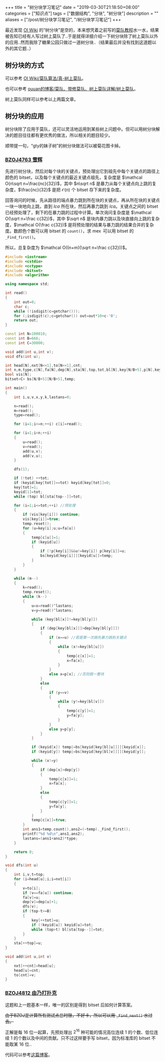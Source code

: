 +++
title = "树分块学习笔记"
date = "2019-03-30T21:18:50+08:00"
categories = ["知识点"]
tags = ["数据结构", "分块", "树分块"]
description = ""
aliases = ["/post/树分块学习笔记", "/树分块学习笔记"]
+++


最近发现 [OI Wiki](https://oi-wiki.org/) 的“树分块”是空的，本来想凭着之前写的[莫队教程](/post/莫队带修莫队树上莫队详解/)水一水，结果被告知已经有人写过树上莫队了..于是就得详细介绍一下树分块除了树上莫队以外的应用..然而我除了糖果公园只做过一道树分块..（结果最后并没有找到这道题以外的其它题..）

<!--more-->

## 树分块的方式

可以参考 [OI Wiki/莫队算法/真-树上莫队](https://oi-wiki.org/misc/mo-algo/#_14)。

也可以参考 [ouuan的博客/莫队、带修莫队、树上莫队详解/树上莫队](/post/莫队带修莫队树上莫队详解/#树上莫队)。

树上莫队同样可以参考以上两篇文章。

## 树分块的应用

树分块除了应用于莫队，还可以灵活地运用到某些树上问题中。但可以用树分块解决的题目往往都有更优秀的做法，所以相关的题目较少。

顺带提一句，“gty的妹子树”的树分块做法可以被菊花图卡掉。

### [BZOJ4763 雪辉](https://www.lydsy.com/JudgeOnline/problem.php?id=4763)

先进行树分块，然后对每个块的关键点，预处理出它到祖先中每个关键点的路径上颜色的 bitset，以及每个关键点的最近关键点祖先，复杂度是 $\mathcal O(n\sqrt n+\frac{nc}{32})​$，其中 $n\sqrt n​$ 是暴力从每个关键点向上跳的复杂度，$\frac{nc}{32}​$ 是把 $\mathcal O(n)​$ 个 bitset 存下来的复杂度。

回答询问的时候，先从路径的端点暴力跳到所在块的关键点，再从所在块的关键点一块一块地向上跳，直到 $lca$ 所在块，然后再暴力跳到 $lca$。关键点之间的 bitset 已经预处理了，剩下的在暴力跳的过程中计算。单次询问复杂度是 $\mathcal O(\sqrt n+\frac c{32})$，其中 $\sqrt n$ 是块内暴力跳以及块直接向上跳的复杂度，$\mathcal O(\frac c{32})$ 是将预处理的结果与暴力跳的结果合并的复杂度。数颜色个数可以用 bitset 的 `count()`，求 $\operatorname{mex}$ 可以用 bitset 的 `_Find_first()`。

所以，总复杂度为 $\mathcal O((n+m)(\sqrt n+\frac c{32}))​$。

```cpp
#include <iostream>
#include <cstdio>
#include <cctype>
#include <bitset>
#include <algorithm>

using namespace std;

int read()
{
    int out=0;
    char c;
    while (!isdigit(c=getchar()));
    for (;isdigit(c);c=getchar()) out=out*10+c-'0';
    return out;
}

const int N=100010;
const int B=666;
const int C=30000;

void add(int u,int v);
void dfs(int u);

int head[N],nxt[N<<1],to[N<<1],cnt;
int n,m,type,c[N],fa[N],dep[N],sta[N],top,tot,bl[N],key[N/B+5],p[N],keyid[N];
bool vis[N];
bitset<C> bs[N/B+5][N/B+5],temp;

int main()
{
    int i,u,v,x,y,k,lastans=0;

    n=read();
    m=read();
    type=read();

    for (i=1;i<=n;++i) c[i]=read();

    for (i=1;i<n;++i)
    {
        u=read();
        v=read();
        add(u,v);
        add(v,u);
    }

    dfs(1);

    if (!tot) ++tot;
    if (keyid[key[tot]]==tot) keyid[key[tot]]=0;
    key[tot]=1;
    keyid[1]=tot; 
    while (top) bl[sta[top--]]=tot;

    for (i=1;i<=tot;++i) //预处理
    {
        if (vis[key[i]]) continue;
        vis[key[i]]=true;
        temp.reset();
        for (u=key[i];u;u=fa[u])
        {
            temp[c[u]]=1;
            if (keyid[u])
            {
                if (!p[key[i]]&&u!=key[i]) p[key[i]]=u;
                bs[keyid[key[i]]][keyid[u]]=temp;
            }
        }
    }

    while (m--)
    {
        k=read();
        temp.reset();
        while (k--)
        {
            u=x=read()^lastans;
            v=y=read()^lastans;

            while (key[bl[x]]!=key[bl[y]])
            {
                if (dep[key[bl[x]]]>dep[key[bl[y]]])
                {
                    if (x==u) //若是第一次跳先暴力跳到关键点
                    {
                        while (x!=key[bl[u]])
                        {
                            temp[c[x]]=1;
                            x=fa[x];
                        }
                    }
                    else x=p[x]; //否则跳一整块
                }
                else
                {
                    if (y==v)
                    {
                        while (y!=key[bl[v]])
                        {
                            temp[c[y]]=1;
                            y=fa[y];
                        }
                    }
                    else y=p[y];
                }
            }

            if (keyid[x]) temp|=bs[keyid[key[bl[u]]]][keyid[x]];
            if (keyid[y]) temp|=bs[keyid[key[bl[v]]]][keyid[y]];

            while (x!=y)
            {
                if (dep[x]>dep[y])
                {
                    temp[c[x]]=1;
                    x=fa[x];
                }
                else
                {
                    temp[c[y]]=1;
                    y=fa[y];
                }
            }
            temp[c[x]]=true;
        }
        int ans1=temp.count(),ans2=(~temp)._Find_first();
        printf("%d %d\n",ans1,ans2);
        lastans=(ans1+ans2)*type;
    }

    return 0;
}

void dfs(int u)
{
    int i,v,t=top;
    for (i=head[u];i;i=nxt[i])
    {
        v=to[i];
        if (v==fa[u]) continue;
        fa[v]=u;
        dep[v]=dep[u]+1;
        dfs(v);
        if (top-t>=B)
        {
            key[++tot]=u;
            if (!keyid[u]) keyid[u]=tot;
            while (top>t) bl[sta[top--]]=tot;
        }
    }
    sta[++top]=u;
}

void add(int u,int v)
{
    nxt[++cnt]=head[u];
    head[u]=cnt;
    to[cnt]=v;
}
```

### [BZOJ4812 由乃打扑克](https://www.lydsy.com/JudgeOnline/problem.php?id=4812)

这题和上一题基本一样，唯一的区别是得到 bitset 后如何计算答案。

~~由于BZOJ是计算所有测试点总时限，不好卡，所以可以用 `_Find_next()` 水过去。~~

正解是每 $16$ 位一起算，先预处理出 $2^{16}$ 种可能的情况高位连续 $1$ 的个数、低位连续 $1$ 的个数以及中间的贡献。只不过这样要手写 bitset，因为标准库的 bitset 不能取某 $16$ 位..

代码可以参考[这篇博客](https://www.cnblogs.com/FallDream/p/bzoj4763.html)。